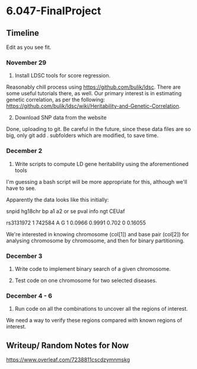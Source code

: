# 6.047-FinalProject

## Timeline 

Edit as you see fit.

### November 29
1. Install LDSC tools for score regression.

Reasonably chill process using https://github.com/bulik/ldsc. There are some useful tutorials there, as well. Our primary interest is in estimating genetic correlation, as per the following: https://github.com/bulik/ldsc/wiki/Heritability-and-Genetic-Correlation.

2. Download SNP data from the website

Done, uploading to git. Be careful in the future, since these data files are so big, only git add . subfolders which are modified, to save time.

### December 2

1. Write scripts to compute LD gene heritability using the aforementioned tools

I'm guessing a bash script will be more appropriate for this, although we'll have to see.

Apparently the data looks like this initially:

snpid hg18chr bp a1 a2 or se pval info ngt CEUaf

rs3131972   1   742584  A   G   1   0.0966  0.9991  0.702   0   0.16055

We're interested in knowing chromosome (col[1]) and base pair (col[2]) for analysing chromosome by chromosome, and then for binary partitioning.


### December 3

1. Write code to implement binary search of a given chromosome.

2. Test code on one chromosome for two selected diseases.

### December 4 -  6

1. Run code on all the combinations to uncover all the regions of interest.

We need a way to verify these regions compared with known regions of interest.

## Writeup/ Random Notes for Now

https://www.overleaf.com/7238811cscdzymnmskg
